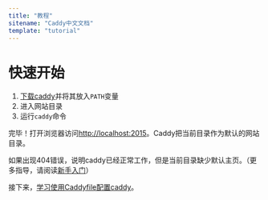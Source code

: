 ```yaml
---
title: "教程"
sitename: "Caddy中文文档"
template: "tutorial"
---
```


# 快速开始

1. [下载caddy](https://caddyserver.com/download.html)并将其放入`PATH`变量
2. 进入网站目录
3. 运行`caddy`命令

完毕！打开浏览器访问<http://localhost:2015>。Caddy把当前目录作为默认的网站目录。

如果出现404错误，说明caddy已经正常工作，但是当前目录缺少默认主页。（更多指导，请阅读[新手入门](beginner.md)）

接下来，[学习使用Caddyfile配置caddy](caddyfile.md)。
